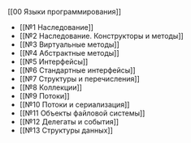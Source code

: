 [[00 Языки программирования]]

- [[№1 Наследование]]
- [[№2 Наследование. Конструкторы и методы]]
- [[№3 Виртуальные методы]]
- [[№4 Абстрактные методы]]
- [[№5 Интерфейсы]]
- [[№6 Стандартные интерфейсы]]
- [[№7 Структуры и перечисления]]
- [[№8 Коллекции]]
- [[№9 Потоки]]
- [[№10 Потоки и сериализация]]
- [[№11 Объекты файловой системы]]
- [[№12 Делегаты и события]]
- [[№13 Структуры данных]]